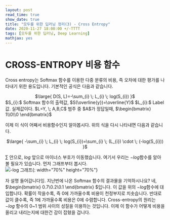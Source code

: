 ```yaml
---
layout: post
read_time: true
show_date: true
title: "모두를 위한 딥러닝 정리(3) - Cross Entropy"
date: 2020-11-27 18:00:00 +/-TTTT
tags: [모두를 위한 딥러닝, Deep Learning]
mathjax: yes
---
```

# CROSS-ENTROPY 비용 함수
Cross entropy는 Softmax 함수를 이용한 다중 분류의 비용, 즉 오차에 대한 평가를 나타내기 위한 용도입니다. 기본적인 공식은 다음과 같습니다.
<center> $\large{
D(S, L)=-\sum_{i} \; L_{i} \; log(S_{i})
}$ </center>
$S_{i}:$ Softmax 함수의 출력값, $S(\overline{y})=\overline{Y}$  
$L_{i}:$ Label값. 실제값이다. $L=Y, \; A,B,C$ 범주 중 $A$가 정답일때, $\begin{bmatrix} 1\\0\\0 \end{bmatrix}$

이제 이 식이 어째서 비용함수인지 알아봅시다. 위의 식을 다시 나타내면 다음과 같습니다.
<center> $\large{
-\sum_{i} \; L_{i} \; log(S_{i})=\sum_{i} \; (L_{i}) \cdot \; (-log(S_{i}))
}$ </center>

$\sum$ 안으로, $log$ 앞으로 마이너스 부호가 이동했습니다. 여기서 우리는 $-log$함수를 알아볼 필요가 있습니다. 먼저 그래프부터 봅시다.  
![-log 그래프](https://t1.daumcdn.net/cfile/tistory/2603F434579AF9B52A){: width="70%" height="70%"}  

자 설명 들어갑니다잉. 지난번에 나온 Softmax 함수의 결과물을 기억하시나요? 네, $\begin{bmatrix} 0.7\\0.2\\0.1 \end{bmatrix} $입니다. 이 값을 위의 $-log$함수에 대입합니다. 확률이 작을수록, 즉 0에 가까울수록 비용이 천정부지로 치솟습니다. 반대로 값이 클수록, 즉 1에 가까울수록 비용은 0에 수렴합니다. Cross-entropy의 원리는 $-log$ 함수의 0~1 범위 사이의 성질을 이용하는 것입니다. 이제 이 함수가 어떻게 비용을 올리고 내리는지에 대한건 감이 잡혔을 겁니다. 


